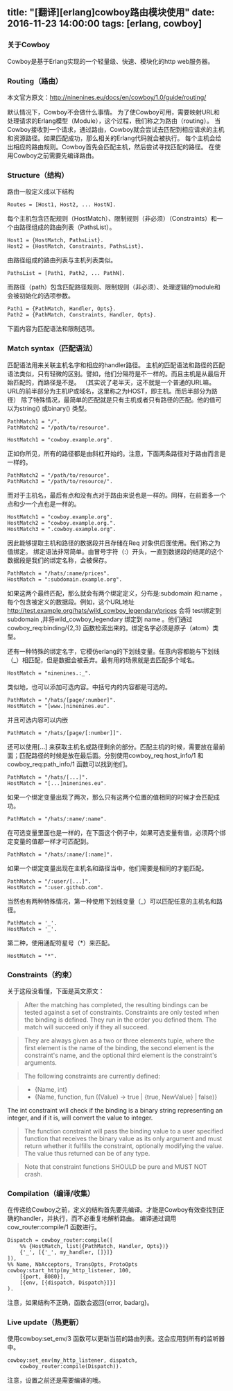 title: "[翻译][erlang]cowboy路由模块使用"
date: 2016-11-23 14:00:00
tags: [erlang, cowboy]
---

### 关于Cowboy

Cowboy是基于Erlang实现的一个轻量级、快速、模块化的http web服务器。

### Routing（路由）

本文官方原文：http://ninenines.eu/docs/en/cowboy/1.0/guide/routing/

默认情况下，Cowboy不会做什么事情。
为了使Cowboy可用，需要映射URL和处理请求的Erlang模型（Module），这个过程，我们称之为路由（routing）。
当Cowboy接收到一个请求，通过路由，Cowboy就会尝试去匹配到相应请求的主机和资源路径。如果匹配成功，那么相关的Erlang代码就会被执行。
每个主机会给出相应的路由规则。Cowboy首先会匹配主机，然后尝试寻找匹配的路径。
在使用Cowboy之前需要先编译路由。

### Structure（结构）

路由一般定义成以下结构

    Routes = [Host1, Host2, ... HostN].

每个主机包含匹配规则（HostMatch）、限制规则（非必须）（Constraints）和一个由路径组成的路由列表（PathsList）。

    Host1 = {HostMatch, PathsList}.
    Host2 = {HostMatch, Constraints, PathsList}.

由路径组成的路由列表与主机列表类似。

    PathsList = [Path1, Path2, ... PathN].

而路径（path）包含匹配路径规则、限制规则（非必须）、处理逻辑的module和会被初始化的选项参数。

    Path1 = {PathMatch, Handler, Opts}.
    Path2 = {PathMatch, Constraints, Handler, Opts}.

下面内容为匹配语法和限制选项。

### Match syntax（匹配语法）

匹配语法用来关联主机名字和相应的handler路径。
主机的匹配语法和路径的匹配语法类似，只有轻微的区别。譬如，他们分隔符是不一样的。而且主机是从最后开始匹配的，而路径是不是。
（其实说了老半天，这不就是一个普通的URL嘛。URL的前半部分为主机IP或域名，这里称之为HOST，即主机。而后半部分为路径）
除了特殊情况，最简单的匹配就是只有主机或者只有路径的匹配。他的值可以为string() 或binary() 类型。
    
    PathMatch1 = "/".
    PathMatch2 = "/path/to/resource".
     
    HostMatch1 = "cowboy.example.org".

正如你所见，所有的路径都是由斜杠开始的。注意，下面两条路径对于路由而言是一样的。

    PathMatch2 = "/path/to/resource".
    PathMatch3 = "/path/to/resource/".

而对于主机名，最后有点和没有点对于路由来说也是一样的。同样，在前面多一个点和少一个点也是一样的。

    HostMatch1 = "cowboy.example.org".
    HostMatch2 = "cowboy.example.org.".
    HostMatch3 = ".cowboy.example.org".

因此能够提取主机和路径的数据段并且存储在Req 对象供后面使用。我们称之为值绑定。
绑定语法非常简单。由冒号字符（:）开头，一直到数据段的结尾的这个数据段是我们的绑定名称，会被保存。

    PathMatch = "/hats/:name/prices".
    HostMatch = ":subdomain.example.org".

如果这两个最终匹配，那么就会有两个绑定定义，分布是:subdomain 和:name ，每个包含被定义的数据段。例如，这个URL地址 http://test.example.org/hats/wild_cowboy_legendary/prices 会将 test绑定到subdomain ,并将wild_cowboy_legendary 绑定到 name 。他们通过cowboy_req:binding/{2,3} 函数检索出来的。绑定名字必须是原子（atom）类型。

还有一种特殊的绑定名字，它模仿erlang的下划线变量。任意内容都能与下划线（_）相匹配，但是数据会被丢弃。最有用的场景就是去匹配多个域名。

    HostMatch = "ninenines.:_".

类似地，也可以添加可选内容。中括号内的内容都是可选的。

    PathMatch = "/hats/[page/:number]".
    HostMatch = "[www.]ninenines.eu".

并且可选内容可以内嵌

    PathMatch = "/hats/[page/[:number]]".

还可以使用[...] 来获取主机名或路径剩余的部分。匹配主机的时候，需要放在最前面；匹配路径的时候是放在最后面。分别使用cowboy_req:host_info/1 和 cowboy_req:path_info/1 函数可以找到他们。

    PathMatch = "/hats/[...]".
    HostMatch = "[...]ninenines.eu".

如果一个绑定变量出现了两次，那么只有这两个位置的值相同的时候才会匹配成功。

    PathMatch = "/hats/:name/:name".

在可选变量里面也是一样的，在下面这个例子中，如果可选变量有值，必须两个绑定变量的值都一样才可匹配到。

    PathMatch = "/hats/:name/[:name]".

如果一个绑定变量出现在主机名和路径当中，他们需要是相同的才能匹配。

    PathMatch = "/:user/[...]".
    HostMatch = ":user.github.com".

当然也有两种特殊情况，第一种使用下划线变量（_）可以匹配任意的主机名和路径。

    PathMatch = '_'.
    HostMatch = '_'.

第二种，使用通配符星号（*）来匹配。

    HostMatch = "*".

### Constraints（约束）

关于这段没看懂，下面是英文原文：

> After the matching has completed, the resulting bindings can be tested against a set of constraints. Constraints are only tested when the binding is defined. They run in the order you defined them. The match will succeed only if they all succeed.

> They are always given as a two or three elements tuple, where the first element is the name of the binding, the second element is the constraint's name, and the optional third element is the constraint's arguments.

> The following constraints are currently defined:

> - {Name, int}
> - {Name, function, fun ((Value) -> true | {true, NewValue} | false)}
> 
The int constraint will check if the binding is a binary string representing an integer, and if it is, will convert the value to integer.

> The function constraint will pass the binding value to a user specified function that receives the binary value as its only argument and must return whether it fulfills the constraint, optionally modifying the value. The value thus returned can be of any type.

> Note that constraint functions SHOULD be pure and MUST NOT crash.

### Compilation（编译/收集）

在传递给Cowboy之前，定义的结构首先要先编译。才能是Cowboy有效查找到正确的handler，并执行，而不必重复地解析路由。
编译通过调用cow_router:compile/1 函数进行。
    
    Dispatch = cowboy_router:compile([
        %% {HostMatch, list({PathMatch, Handler, Opts})}
        {'_', [{'_', my_handler, []}]}
    ]),
    %% Name, NbAcceptors, TransOpts, ProtoOpts
    cowboy:start_http(my_http_listener, 100,
        [{port, 8080}],
        [{env, [{dispatch, Dispatch}]}]
    ).

注意，如果结构不正确，函数会返回{error, badarg}。

### Live update（热更新）

使用cowboy:set_env/3 函数可以更新当前的路由列表。这会应用到所有的监听器中。

    cowboy:set_env(my_http_listener, dispatch,
        cowboy_router:compile(Dispatch)).
    
注意，设置之前还是需要编译的哦。